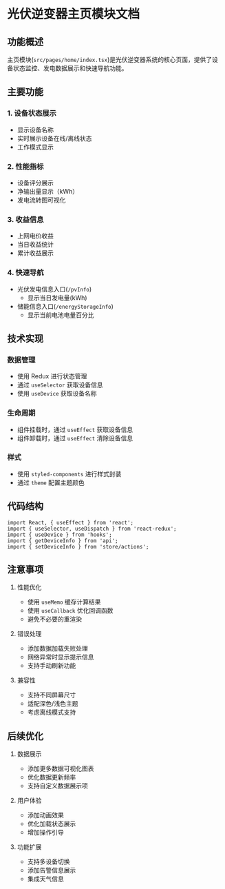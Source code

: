 # 光伏逆变器主页模块文档

## 功能概述

主页模块(`src/pages/home/index.tsx`)是光伏逆变器系统的核心页面，提供了设备状态监控、发电数据展示和快速导航功能。

## 主要功能

### 1. 设备状态展示
- 显示设备名称
- 实时展示设备在线/离线状态
- 工作模式显示

### 2. 性能指标
- 设备评分展示
- 净输出量显示（kWh）
- 发电流转图可视化

### 3. 收益信息
- 上网电价收益
- 当日收益统计
- 累计收益展示

### 4. 快速导航
- 光伏发电信息入口(`/pvInfo`)
  - 显示当日发电量(kWh)
- 储能信息入口(`/energyStorageInfo`)
  - 显示当前电池电量百分比

## 技术实现

### 数据管理
- 使用 Redux 进行状态管理
- 通过 `useSelector` 获取设备信息
- 使用 `useDevice` 获取设备名称

### 生命周期 
- 组件挂载时，通过 `useEffect` 获取设备信息
- 组件卸载时，通过 `useEffect` 清除设备信息

### 样式
- 使用 `styled-components` 进行样式封装
- 通过 `theme` 配置主题颜色

## 代码结构

```tsx
import React, { useEffect } from 'react';
import { useSelector, useDispatch } from 'react-redux';
import { useDevice } from 'hooks';
import { getDeviceInfo } from 'api';
import { setDeviceInfo } from 'store/actions';
```

## 注意事项

1. 性能优化
   - 使用 `useMemo` 缓存计算结果
   - 使用 `useCallback` 优化回调函数
   - 避免不必要的重渲染

2. 错误处理
   - 添加数据加载失败处理
   - 网络异常时显示提示信息
   - 支持手动刷新功能

3. 兼容性
   - 支持不同屏幕尺寸
   - 适配深色/浅色主题
   - 考虑离线模式支持

## 后续优化

1. 数据展示
   - 添加更多数据可视化图表
   - 优化数据更新频率
   - 支持自定义数据展示项

2. 用户体验
   - 添加动画效果
   - 优化加载状态展示
   - 增加操作引导

3. 功能扩展
   - 支持多设备切换
   - 添加告警信息展示
   - 集成天气信息
